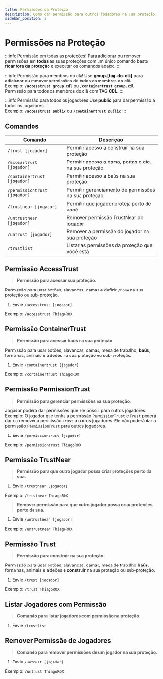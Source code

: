 ```yaml
---
title: Permissões da Proteção
description: Como dar permissão para outros jogadores na sua proteção.
sidebar_position: 2
---
```


# Permissões na Proteção

:::info Permissão em todas as proteções!
Para adicionar ou remover permissões em **todas** as suas proteções com um único comando basta **ficar fora da proteção** e executar os comandos abaixo.
:::

:::info Permissão para membros do clã!
Use **group.\[tag-do-clã\]** para adicionar ou remover permissões de todos os membros do clã.  
Exemplo: **`/accesstrust group.cdl`** ou **`/containertrust group.cdl`**  
Permissão para todos os membros do clã com TAG **CDL**.
:::

:::info Permissão para todos os jogadores
Use **public** para dar permissão a todos os jogadores.  
Exemplo: **`/accesstrust public`** ou **`/containertrust public`**
:::

## Comandos

| Comando | Descrição |
| ------- | --------- |
| `/trust [jogador]` | Permitir acesso a construir na sua proteção |
| `/accesstrust [jogador]` | Permitir acesso a cama, portas e etc.. na sua proteção |
| `/containertrust [jogador]` | Permitir acesso a baús na sua proteção |
| `/permissiontrust [jogador]` | Permitir gerenciamento de permissões na sua proteção |
| `/trustnear [jogador]` | Permitir que jogador proteja perto de você |
| `/untrustnear [jogador]` | Remover permissão TrustNear do jogador |
| `/untrust [jogador]` | Remover a permissão do jogador na sua proteção | 
| `/trustlist` | Listar as permissões da proteção que você está |

## Permissão AccessTrust

> **Permissão para acessar sua proteção.**

Permissão para usar botões, alavancas, camas e definir `/home` na sua proteção ou sub-proteção.

1. Envie `/accesstrust [jogador]`

Exemplo: `/accesstrust ThiagoROX`

## Permissão ContainerTrust

> **Permissão para acessar baús na sua proteção.**

Permissão para usar botões, alavancas, camas, mesa de trabalho, **baús**, fornalhas, animais e aldeões na sua proteção ou sub-proteção.  

1. Envie `/containertrust [jogador]`

Exemplo: `/containertrust ThiagoROX`

## Permissão PermissionTrust

> **Permissão para gerenciar permissões na sua proteção.**

Jogador poderá dar permissões que ele possui para outros jogadores.  
Exemplo: O jogador que tenha a permissão `PermissionTrust` e `Trust` poderá dar ou remover a permissão `Trust` a outros jogadores. Ele não poderá dar a permissão `PermissionTrust` para outros jogadores.

1. Envie `/permissiontrust [jogador]`

Exemplo: `/permissiontrust ThiagoROX`

## Permissão TrustNear

> **Permissão para que outro jogador possa criar proteções perto da sua.**

1. Envie `/trustnear [jogador]`

Exemplo: `/trustnear ThiagoROX`

> **Remover permissão para que outro jogador possa criar proteções perto da sua.**

1. Envie `/untrustnear [jogador]`

Exemplo: `/untrustnear ThiagoROX`

## Permissão Trust

> **Permissão para construir na sua proteção.**

Permissão para usar botões, alavancas, camas, mesa de trabalho **baús**, fornalhas, animais e aldeões **e construir** na sua proteção ou sub-proteção.

1. Envie `/trust [jogador]`

Exemplo: `/trust ThiagoROX`

## Listar Jogadores com Permissão

> **Comando para listar jogadores com permissão na proteção.**  

1. Envie `/trustlist`

## Remover Permissão de Jogadores

> **Comando para remover permissões de um jogador na sua proteção.**  

1. Envie `/untrust [jogador]`

Exemplo: `/untrust ThiagoROX`